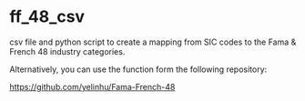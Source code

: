 # ff_48_csv
csv file and python script to create a mapping from SIC codes to the Fama &amp; French 48 industry categories. 

Alternatively, you can use the function form the following repository:

  https://github.com/yelinhu/Fama-French-48
